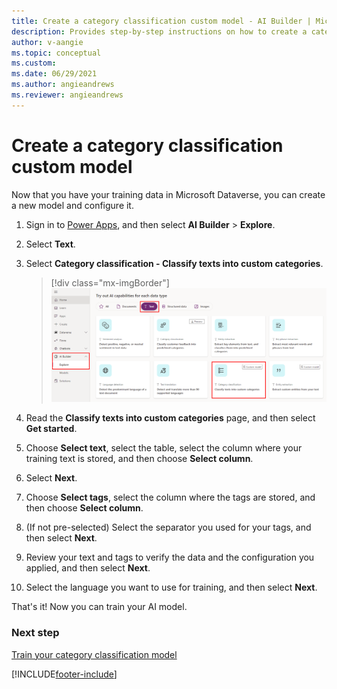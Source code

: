 ```yaml
---
title: Create a category classification custom model - AI Builder | Microsoft Docs
description: Provides step-by-step instructions on how to create a category classification model
author: v-aangie
ms.topic: conceptual
ms.custom: 
ms.date: 06/29/2021
ms.author: angieandrews
ms.reviewer: angieandrews
---
```


# Create a category classification custom model

Now that you have your training data in Microsoft Dataverse, you can create a new model and configure it.

1. Sign in to [Power Apps](https://make.powerapps.com/), and then select **AI Builder** > **Explore**.

1. Select **Text**.

1. Select **Category classification - Classify texts into custom categories**. 

    > [!div class="mx-imgBorder"]
    > ![Screenshot of the Category classification tile.](media/build-text-classification-model.png "Category classification - Classify texts into custom categories")

1. Read the **Classify texts into custom categories** page, and then select **Get started**.

1. Choose **Select text**, select the table, select the column where your training text is stored, and then choose **Select column**.

1. Select **Next**.

1. Choose **Select tags**, select the column where the tags are stored, and then choose **Select column**.

1. (If not pre-selected) Select the separator you used for your tags, and then select **Next**.

1. Review your text and tags to verify the data and the configuration you applied, and then select **Next**.

1. Select the language you want to use for training, and then select **Next**.


That's it! Now you can train your AI model.

### Next step

[Train your category classification model](train-text-classification-model.md)


[!INCLUDE[footer-include](includes/footer-banner.md)]
